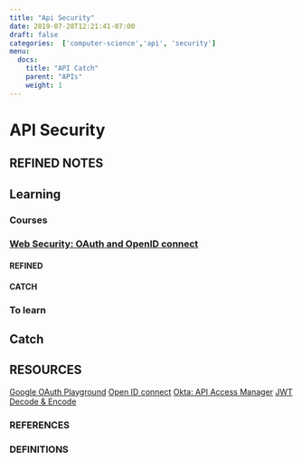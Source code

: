```yaml
---
title: "Api Security"
date: 2019-07-28T12:21:41-07:00
draft: false
categories:  ['computer-science','api', 'security']
menu:
  docs:
    title: "API Catch"
    parent: "APIs"
    weight: 1
---
```



# 	API Security
## REFINED NOTES

## Learning

### Courses
### [Web Security: OAuth and OpenID connect](https://www.lynda.com/Web-Development-tutorials/Welcome/642498/689171-4.html?srchtrk=index%3a1%0alinktypeid%3a2%0aq%3aOauth%0apage%3a1%0as%3arelevance%0asa%3atrue%0aproducttypeid%3a2)

#### REFINED

#### CATCH



### To learn

## Catch

## RESOURCES
[Google OAuth Playground](https://developers.google.com/oauthplayground/)
[Open ID connect](https://openidconnect.net/)
[Okta: API Access Manager](https://developer.okta.com/)
[JWT Decode & Encode](https://www.jsonwebtoken.io/)

### REFERENCES


### DEFINITIONS
